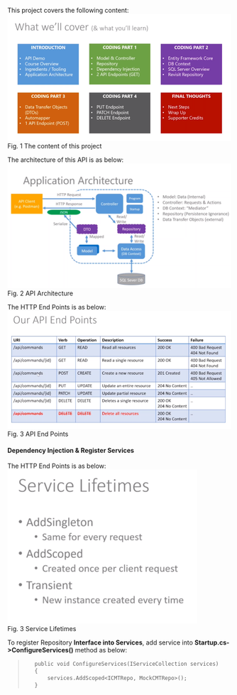 This project covers the following content:  
![Project Content](https://github.com/sharship/ASP.Net-Core-3.1-MVC-REST-API/blob/master/External%20Resource/Content.PNG "Project Content")  
Fig. 1 The content of this project  

The architecture of this API is as below:  
![API Architecture](https://github.com/sharship/ASP.Net-Core-3.1-MVC-REST-API/blob/master/External%20Resource/Architecture.PNG "API Architecture")  
Fig. 2 API Architecture  

The HTTP End Points is as below:  
![API End Points](https://github.com/sharship/ASP.Net-Core-3.1-MVC-REST-API/blob/master/External%20Resource/API-End-Points.PNG "API End Points")  
Fig. 3 API End Points  


#### Dependency Injection & Register Services
The HTTP End Points is as below:  
![Service Lifetimes](https://github.com/sharship/ASP.Net-Core-3.1-MVC-REST-API/blob/master/External%20Resource/Service_Lifetimes.PNG "Service Lifetimes")  
Fig. 3 Service Lifetimes  

To register Repository **Interface into Services**, add service into **Startup.cs->ConfigureServices()** method as below:  
>        public void ConfigureServices(IServiceCollection services)
>        {
>            services.AddScoped<ICMTRepo, MockCMTRepo>();
>        }


